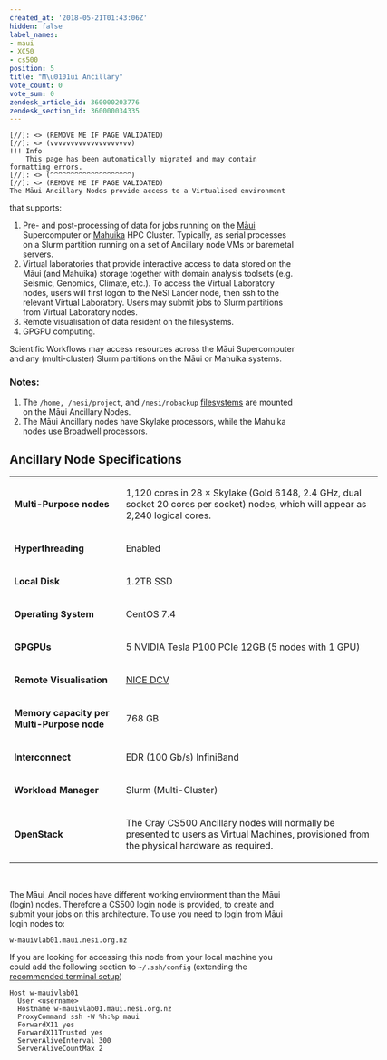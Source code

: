 ```yaml
---
created_at: '2018-05-21T01:43:06Z'
hidden: false
label_names:
- maui
- XC50
- cs500
position: 5
title: "M\u0101ui Ancillary"
vote_count: 0
vote_sum: 0
zendesk_article_id: 360000203776
zendesk_section_id: 360000034335
---
```



    [//]: <> (REMOVE ME IF PAGE VALIDATED)
    [//]: <> (vvvvvvvvvvvvvvvvvvvv)
    !!! Info
        This page has been automatically migrated and may contain formatting errors.
    [//]: <> (^^^^^^^^^^^^^^^^^^^^)
    [//]: <> (REMOVE ME IF PAGE VALIDATED)
    The Māui Ancillary Nodes provide access to a Virtualised environment
that supports:

1.  Pre- and post-processing of data for jobs running on the
    [Māui](https://support.nesi.org.nz/hc/articles/360000163695)
    Supercomputer or
    [Mahuika](https://support.nesi.org.nz/hc/articles/360000163575) HPC
    Cluster. Typically, as serial processes on a Slurm partition running
    on a set of Ancillary node VMs or baremetal servers.
2.  Virtual laboratories that provide interactive access to data stored
    on the Māui (and Mahuika) storage together with domain analysis
    toolsets (e.g. Seismic, Genomics, Climate, etc.). To access the
    Virtual Laboratory nodes, users will first logon to the NeSI Lander
    node, then ssh to the relevant Virtual Laboratory. Users may submit
    jobs to Slurm partitions from Virtual Laboratory nodes.
3.  Remote visualisation of data resident on the filesystems.
4.  GPGPU computing.

Scientific Workflows may access resources across the Māui Supercomputer
and any (multi-cluster) Slurm partitions on the Māui or Mahuika systems.

### Notes:

1.  The `/home, /nesi/project`, and `/nesi/nobackup`
    [filesystems](https://support.nesi.org.nz/hc/articles/360000177256)
    are mounted on the Māui Ancillary Nodes.
2.  The Māui Ancillary nodes have Skylake processors, while the Mahuika
    nodes use Broadwell processors.

## Ancillary Node Specifications

<table style="width: 650px;">
<tbody>
<tr class="odd">
<td style="width: 182.767px"><p><strong>Multi-Purpose
nodes</strong></p></td>
<td style="width: 444.233px"><p>1,120 cores in 28 × Skylake (Gold 6148,
2.4 GHz, dual socket 20 cores per socket) nodes, which will appear as
2,240 logical cores.</p></td>
</tr>
<tr class="even">
<td style="width: 182.767px"><p><strong>Hyperthreading</strong></p></td>
<td style="width: 444.233px"><p>Enabled</p></td>
</tr>
<tr class="odd">
<td style="width: 182.767px"><p><strong>Local Disk</strong></p></td>
<td style="width: 444.233px"><p>1.2TB SSD</p></td>
</tr>
<tr class="even">
<td style="width: 182.767px"><p><strong>Operating
System</strong></p></td>
<td style="width: 444.233px"><p>CentOS 7.4</p></td>
</tr>
<tr class="odd">
<td style="width: 182.767px"><p><strong>GPGPUs</strong></p></td>
<td style="width: 444.233px"><p>5 <span>NVIDIA Tesla P100 PCIe
12GB</span> (5 nodes with 1 GPU)</p></td>
</tr>
<tr class="even">
<td style="width: 182.767px"><p><strong>Remote
Visualisation</strong></p></td>
<td style="width: 444.233px"><p><a
href="https://www.nice-software.com/products/dcv">NICE DCV</a></p></td>
</tr>
<tr class="odd">
<td style="width: 182.767px"><p><strong>Memory capacity per
Multi-Purpose node</strong></p></td>
<td style="width: 444.233px"><p>768 GB</p></td>
</tr>
<tr class="even">
<td style="width: 182.767px"><p><strong>Interconnect</strong></p></td>
<td style="width: 444.233px"><p>EDR (100 Gb/s) InfiniBand</p></td>
</tr>
<tr class="odd">
<td style="width: 182.767px"><p><strong>Workload
Manager</strong></p></td>
<td style="width: 444.233px"><p>Slurm (Multi-Cluster)</p></td>
</tr>
<tr class="even">
<td style="width: 182.767px"><p><strong>OpenStack</strong></p></td>
<td style="width: 444.233px"><p>The Cray CS500 Ancillary nodes will
normally be presented to users as Virtual Machines, provisioned from the
physical hardware as required.</p></td>
</tr>
</tbody>
</table>

 

The Māui\_Ancil nodes have different working environment than the Māui
(login) nodes. Therefore a CS500 login node is provided, to create and
submit your jobs on this architecture. To use you need to login from
Māui login nodes to:

    w-mauivlab01.maui.nesi.org.nz

If you are looking for accessing this node from your local machine you
could add the following section to `~/.ssh/config` (extending the
[recommended terminal
setup](https://support.nesi.org.nz/hc/en-gb/articles/360000625535-Recommended-Terminal-Setup))

    Host w-mauivlab01 
      User <username> 
      Hostname w-mauivlab01.maui.nesi.org.nz 
      ProxyCommand ssh -W %h:%p maui 
      ForwardX11 yes
      ForwardX11Trusted yes
      ServerAliveInterval 300
      ServerAliveCountMax 2

